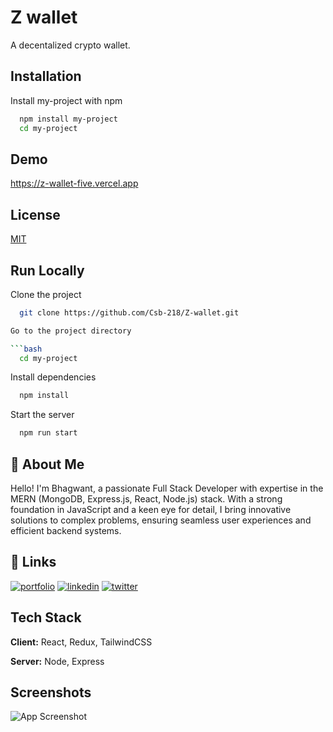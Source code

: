 
# Z wallet

A decentalized crypto wallet.


## Installation

Install my-project with npm

```bash
  npm install my-project
  cd my-project
```
    
## Demo

https://z-wallet-five.vercel.app


## License

[MIT](https://choosealicense.com/licenses/mit/)


## Run Locally

Clone the project

```bash
  git clone https://github.com/Csb-218/Z-wallet.git

Go to the project directory

```bash
  cd my-project
```

Install dependencies

```bash
  npm install
```

Start the server

```bash
  npm run start
```


## 🚀 About Me
Hello! I'm Bhagwant, a passionate Full Stack Developer with expertise in the MERN (MongoDB, Express.js, React, Node.js) stack. With a strong foundation in JavaScript and a keen eye for detail, I bring innovative solutions to complex problems, ensuring seamless user experiences and efficient backend systems.


## 🔗 Links
[![portfolio](https://img.shields.io/badge/my_portfolio-000?style=for-the-badge&logo=ko-fi&logoColor=white)](https://katherineoelsner.com/)
[![linkedin](https://img.shields.io/badge/linkedin-0A66C2?style=for-the-badge&logo=linkedin&logoColor=white)](https://www.linkedin.com/)
[![twitter](https://img.shields.io/badge/twitter-1DA1F2?style=for-the-badge&logo=twitter&logoColor=white)](https://twitter.com/)


## Tech Stack

**Client:** React, Redux, TailwindCSS

**Server:** Node, Express


## Screenshots

![App Screenshot](https://res.cloudinary.com/dz3aj0ti8/image/upload/v1721648158/Screenshot_2024-07-22_at_5.03.14_PM_ret8iu.png)
